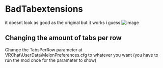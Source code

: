 # BadTabextensions
it doesnt look as good as the original but it works i guess
![image](https://user-images.githubusercontent.com/52731127/209819206-a0f741c9-7c5c-4979-8765-182d042c2a2a.png)

## Changing the amount of tabs per row
Change the TabsPerRow parameter at VRChat\UserData\MelonPreferences.cfg to whatever you want (you have to run the mod once for the parameter to show)
